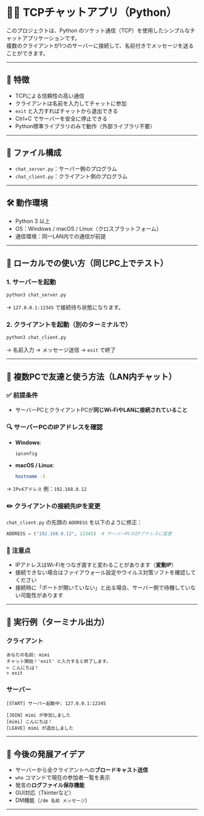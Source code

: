 # 🧑‍💻 TCPチャットアプリ（Python）

このプロジェクトは、Python のソケット通信（TCP）を使用したシンプルなチャットアプリケーションです。  
複数のクライアントが1つのサーバーに接続して、名前付きでメッセージを送ることができます。

---

## 📌 特徴

- TCPによる信頼性の高い通信
- クライアントは名前を入力してチャットに参加
- `exit` と入力すればチャットから退出できる
- Ctrl+C でサーバーを安全に停止できる
- Python標準ライブラリのみで動作（外部ライブラリ不要）

---

## 📁 ファイル構成

- `chat_server.py`：サーバー側のプログラム
- `chat_client.py`：クライアント側のプログラム

---

## 🛠️ 動作環境

- Python 3 以上
- OS：Windows / macOS / Linux（クロスプラットフォーム）
- 通信環境：同一LAN内での通信が前提

---

## 🚀 ローカルでの使い方（同じPC上でテスト）

### 1. サーバーを起動

```bash
python3 chat_server.py
```

→ `127.0.0.1:12345` で接続待ち状態になります。

### 2. クライアントを起動（別のターミナルで）

```bash
python3 chat_client.py
```

→ 名前入力 → メッセージ送信 → `exit` で終了

---

## 🤝 複数PCで友達と使う方法（LAN内チャット）

### ✅ 前提条件

- サーバーPCとクライアントPCが**同じWi-FiやLANに接続されていること**

### 🔍 サーバーPCのIPアドレスを確認

- **Windows**:
  ```bash
  ipconfig
  ```
- **macOS / Linux**:
  ```bash
  hostname -I
  ```

→ `IPv4アドレス` 例：`192.168.0.12`

### ✏️ クライアントの接続先IPを変更

`chat_client.py` の先頭の `ADDRESS` を以下のように修正：

```python
ADDRESS = ("192.168.0.12", 12345)  # サーバーPCのIPアドレスに変更
```

### 🚧 注意点

- IPアドレスはWi-Fiをつなぎ直すと変わることがあります（**変動IP**）
- 接続できない場合はファイアウォール設定やウイルス対策ソフトを確認してください
- 接続時に「ポートが開いていない」と出る場合、サーバー側で待機していない可能性があります

---

## 💬 実行例（ターミナル出力）

### クライアント

```
あなたの名前: mimi
チャット開始！'exit' と入力すると終了します。
> こんにちは！
> exit
```

### サーバー

```
[START] サーバー起動中: 127.0.0.1:12345

[JOIN] mimi が参加しました
[mimi] こんにちは！
[LEAVE] mimi が退出しました
```

---

## 🔧 今後の発展アイデア

- サーバーから全クライアントへの**ブロードキャスト送信**
- `who` コマンドで現在の参加者一覧を表示
- 発言の**ログファイル保存機能**
- GUI対応（Tkinterなど）
- DM機能（`/dm 名前 メッセージ`）

---
